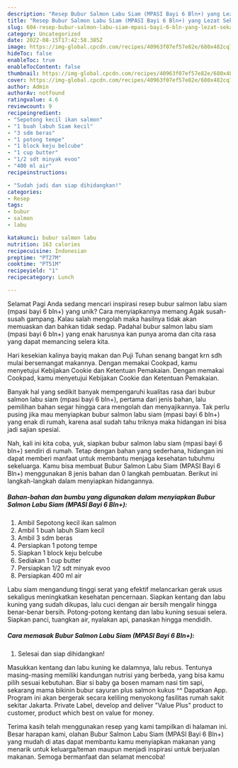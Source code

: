 ```yaml
---
description: "Resep Bubur Salmon Labu Siam (MPASI Bayi 6 Bln+) yang Lezat Sekali, Sempurna"
title: "Resep Bubur Salmon Labu Siam (MPASI Bayi 6 Bln+) yang Lezat Sekali, Sempurna"
slug: 604-resep-bubur-salmon-labu-siam-mpasi-bayi-6-bln-yang-lezat-sekali-sempurna
category: Uncategorized
date: 2022-08-15T17:42:58.385Z
image: https://img-global.cpcdn.com/recipes/40963f07ef57e82e/680x482cq70/bubur-salmon-labu-siam-mpasi-bayi-6-bln-foto-resep-utama.jpg
hideToc: false
enableToc: true
enableTocContent: false
thumbnail: https://img-global.cpcdn.com/recipes/40963f07ef57e82e/680x482cq70/bubur-salmon-labu-siam-mpasi-bayi-6-bln-foto-resep-utama.jpg
cover: https://img-global.cpcdn.com/recipes/40963f07ef57e82e/680x482cq70/bubur-salmon-labu-siam-mpasi-bayi-6-bln-foto-resep-utama.jpg
author: Admin
authorAv: notfound
ratingvalue: 4.6
reviewcount: 9
recipeingredient:
- "Sepotong kecil ikan salmon"
- "1 buah labuh Siam kecil"
- "3 sdm beras"
- "1 potong tempe"
- "1 block keju belcube"
- "1 cup butter"
- "1/2 sdt minyak evoo"
- "400 ml air"
recipeinstructions:

- "Sudah jadi dan siap dihidangkan!"
categories:
- Resep
tags:
- bubur
- salmon
- labu

katakunci: bubur salmon labu 
nutrition: 163 calories
recipecuisine: Indonesian
preptime: "PT27M"
cooktime: "PT51M"
recipeyield: "1"
recipecategory: Lunch

---
```



Selamat Pagi Anda sedang mencari inspirasi resep bubur salmon labu siam (mpasi bayi 6 bln+) yang unik? Cara menyiapkannya memang Agak susah-susah gampang. Kalau salah mengolah maka hasilnya tidak akan memuaskan dan bahkan tidak sedap. Padahal bubur salmon labu siam (mpasi bayi 6 bln+) yang enak harusnya kan punya aroma dan cita rasa yang dapat memancing selera kita.


Hari kesekian kalinya bayiq makan dan Puji Tuhan senang bangat krn sdh mulai bersemangat makannya. Dengan memakai Cookpad, kamu menyetujui Kebijakan Cookie dan Ketentuan Pemakaian. Dengan memakai Cookpad, kamu menyetujui Kebijakan Cookie dan Ketentuan Pemakaian.

Banyak hal yang sedikit banyak mempengaruhi kualitas rasa dari bubur salmon labu siam (mpasi bayi 6 bln+), pertama dari jenis bahan, lalu pemilihan bahan segar hingga cara mengolah dan menyajikannya. Tak perlu pusing jika mau menyiapkan bubur salmon labu siam (mpasi bayi 6 bln+) yang enak di rumah, karena asal sudah tahu triknya maka hidangan ini bisa jadi sajian spesial.


Nah, kali ini kita coba, yuk, siapkan bubur salmon labu siam (mpasi bayi 6 bln+) sendiri di rumah. Tetap dengan bahan yang sederhana, hidangan ini dapat memberi manfaat untuk membantu menjaga kesehatan tubuhmu sekeluarga. Kamu bisa membuat Bubur Salmon Labu Siam (MPASI Bayi 6 Bln+) menggunakan 8 jenis bahan dan 0 langkah pembuatan. Berikut ini langkah-langkah dalam menyiapkan hidangannya.

<!--inarticleads1-->

##### Bahan-bahan dan bumbu yang digunakan dalam menyiapkan Bubur Salmon Labu Siam (MPASI Bayi 6 Bln+):

1. Ambil Sepotong kecil ikan salmon
1. Ambil 1 buah labuh Siam kecil
1. Ambil 3 sdm beras
1. Persiapkan 1 potong tempe
1. Siapkan 1 block keju belcube
1. Sediakan 1 cup butter
1. Persiapkan 1/2 sdt minyak evoo
1. Persiapkan 400 ml air


Labu siam mengandung tinggi serat yang efektif melancarkan gerak usus sekaligus meningkatkan kesehatan pencernaan. Siapkan kentang dan labu kuning yang sudah dikupas, lalu cuci dengan air bersih mengalir hingga benar-benar bersih. Potong-potong kentang dan labu kuning sesuai selera. Siapkan panci, tuangkan air, nyalakan api, panaskan hingga mendidih. 

<!--inarticleads2-->

##### Cara memasak Bubur Salmon Labu Siam (MPASI Bayi 6 Bln+):


1. Selesai dan siap dihidangkan!

Masukkan kentang dan labu kuning ke dalamnya, lalu rebus. Tentunya masing-masing memiliki kandungan nutrisi yang berbeda, yang bisa kamu pilih sesuai kebutuhan. Biar si baby ga bosen mamam nasi tim sapi, sekarang mama bikinin bubur sayuran plus salmon kukus ^^ Dapatkan App. Program ini akan bergerak secara keliling menyokong fasilitas rumah sakit sekitar Jakarta. Private Label, develop and deliver &#34;Value Plus&#34; product to customer, product which best on value for money. 

Terima kasih telah menggunakan resep yang kami tampilkan di halaman ini. Besar harapan kami, olahan Bubur Salmon Labu Siam (MPASI Bayi 6 Bln+) yang mudah di atas dapat membantu kamu menyiapkan makanan yang menarik untuk keluarga/teman maupun menjadi inspirasi untuk berjualan makanan. Semoga bermanfaat dan selamat mencoba!
